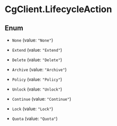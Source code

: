 # CgClient.LifecycleAction

## Enum


* `None` (value: `"None"`)

* `Extend` (value: `"Extend"`)

* `Delete` (value: `"Delete"`)

* `Archive` (value: `"Archive"`)

* `Policy` (value: `"Policy"`)

* `Unlock` (value: `"Unlock"`)

* `Continue` (value: `"Continue"`)

* `Lock` (value: `"Lock"`)

* `Quota` (value: `"Quota"`)


